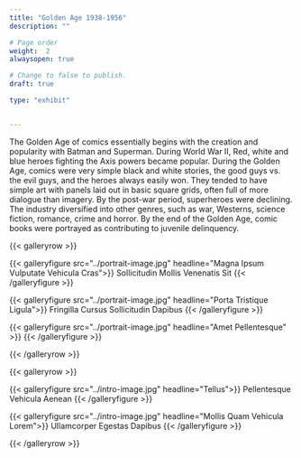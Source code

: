 ```yaml
---
title: "Golden Age 1938-1956"
description: ""

# Page order
weight:  2
alwaysopen: true

# Change to false to publish.
draft: true

type: "exhibit"


---
```


The Golden Age of comics essentially begins with the creation and popularity with Batman and Superman. During World War II, Red, white and blue heroes fighting the Axis powers became popular. During the Golden Age, comics were very simple black and white stories, the good guys vs. the evil guys, and the heroes always easily won. They tended to have simple art with panels laid out in basic square grids, often full of more dialogue than imagery. By the post-war period, superheroes were declining. The industry diversified into other genres, such as war, Westerns, science fiction, romance, crime and horror. By the end of the Golden Age, comic books were portrayed as contributing to juvenile delinquency.




{{< galleryrow >}}

{{< galleryfigure src="../portrait-image.jpg"
		   headline="Magna Ipsum Vulputate Vehicula Cras">}} Sollicitudin Mollis Venenatis Sit
{{< /galleryfigure >}}

{{< galleryfigure src="../portrait-image.jpg"
           headline="Porta Tristique Ligula">}} Fringilla Cursus Sollicitudin Dapibus
{{< /galleryfigure >}}

{{< galleryfigure src="../portrait-image.jpg"
           headline="Amet Pellentesque" >}}
{{< /galleryfigure >}}

{{< /galleryrow >}}

{{< galleryrow >}}

{{< galleryfigure src="../intro-image.jpg"
           headline="Tellus">}} Pellentesque Vehicula Aenean
{{< /galleryfigure >}}

{{< galleryfigure src="../intro-image.jpg"
           headline="Mollis Quam Vehicula Lorem">}} Ullamcorper Egestas Dapibus
{{< /galleryfigure >}}

{{< /galleryrow >}}